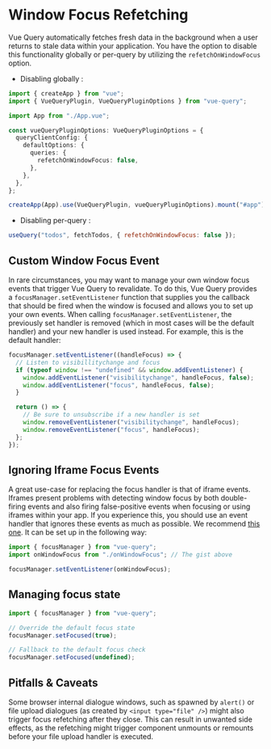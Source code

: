 # Window Focus Refetching

Vue Query automatically fetches fresh data in the background when a user returns to stale data within your application. You have the option to disable this functionality globally or per-query by utilizing the `refetchOnWindowFocus` option.

- Disabling globally : 

```ts
import { createApp } from "vue";
import { VueQueryPlugin, VueQueryPluginOptions } from "vue-query";

import App from "./App.vue";

const vueQueryPluginOptions: VueQueryPluginOptions = {
  queryClientConfig: {
    defaultOptions: {
      queries: {
        refetchOnWindowFocus: false,
      },
    },
  },
};

createApp(App).use(VueQueryPlugin, vueQueryPluginOptions).mount("#app");
```

- Disabling per-query : 

```js
useQuery("todos", fetchTodos, { refetchOnWindowFocus: false });
```

## Custom Window Focus Event

In rare circumstances, you may want to manage your own window focus events that trigger Vue Query to revalidate.
To do this, Vue Query provides a `focusManager.setEventListener` function that supplies you the callback that should be fired when the window is focused and allows you to set up your own events.
When calling `focusManager.setEventListener`, the previously set handler is removed (which in most cases will be the default handler) and your new handler is used instead.
For example, this is the default handler:

```js
focusManager.setEventListener((handleFocus) => {
  // Listen to visibillitychange and focus
  if (typeof window !== "undefined" && window.addEventListener) {
    window.addEventListener("visibilitychange", handleFocus, false);
    window.addEventListener("focus", handleFocus, false);
  }

  return () => {
    // Be sure to unsubscribe if a new handler is set
    window.removeEventListener("visibilitychange", handleFocus);
    window.removeEventListener("focus", handleFocus);
  };
});
```

## Ignoring Iframe Focus Events

A great use-case for replacing the focus handler is that of iframe events.
Iframes present problems with detecting window focus by both double-firing events and also firing false-positive events when focusing or using iframes within your app.
If you experience this, you should use an event handler that ignores these events as much as possible. We recommend [this one](https://gist.github.com/tannerlinsley/1d3a2122332107fcd8c9cc379be10d88). It can be set up in the following way:

```js
import { focusManager } from "vue-query";
import onWindowFocus from "./onWindowFocus"; // The gist above

focusManager.setEventListener(onWindowFocus);
```

## Managing focus state

```js
import { focusManager } from "vue-query";

// Override the default focus state
focusManager.setFocused(true);

// Fallback to the default focus check
focusManager.setFocused(undefined);
```

## Pitfalls & Caveats

Some browser internal dialogue windows, such as spawned by `alert()` or file upload dialogues (as created by `<input type="file" />`) might also trigger focus refetching after they close. This can result in unwanted side effects, as the refetching might trigger component unmounts or remounts before your file upload handler is executed.